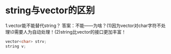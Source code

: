 # string与vector的区别

1.vector<char>能不能替代string？
答案：不能——为啥？(1)因为vector对char字符不处理\0需要人为自动处理！(2)string比vector的接口更加丰富！

```c++
vector<char> strv;
string v;
```